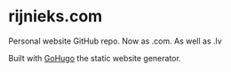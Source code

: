 # rijnieks.com

Personal website GitHub repo. Now as .com. As well as .lv

Built with [GoHugo](https://gohugo.io) the static website generator.

